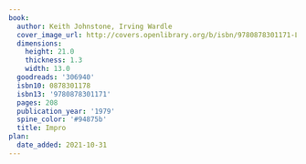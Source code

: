 ```yaml
---
book:
  author: Keith Johnstone, Irving Wardle
  cover_image_url: http://covers.openlibrary.org/b/isbn/9780878301171-L.jpg
  dimensions:
    height: 21.0
    thickness: 1.3
    width: 13.0
  goodreads: '306940'
  isbn10: 0878301178
  isbn13: '9780878301171'
  pages: 208
  publication_year: '1979'
  spine_color: '#94875b'
  title: Impro
plan:
  date_added: 2021-10-31
---
```

